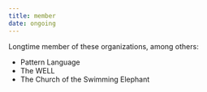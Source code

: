 ```yaml
---
title: member
date: ongoing
---
```


Longtime member of these organizations, among others:
- Pattern Language
- The WELL
- The Church of the Swimming Elephant